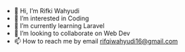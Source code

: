 - 👋 Hi, I’m Rifki Wahyudi
- 👀 I’m interested in Coding
- 🌱 I’m currently learning Laravel
- 💞️ I’m looking to collaborate on Web Dev
- 📫 How to reach me by email rifqiwahyudi16@gmail.com

<!---
mrw16/mrw16 is a ✨ special ✨ repository because its `README.md` (this file) appears on your GitHub profile.
You can click the Preview link to take a look at your changes.
--->
